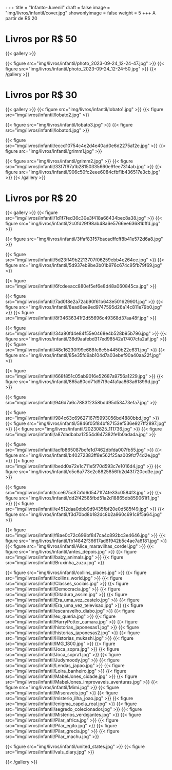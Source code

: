 +++
title = "Infanto-Juvenil"
draft = false
image = "img/livros/infantil/cover.jpg"
showonlyimage = false
weight = 5
+++
A partir de <span class="price">R$ 20</span>
<!--more-->


# Livros por R$ 50

{{< gallery >}}

{{< figure src="img/livros/infantil/photo_2023-09-24_12-24-47.jpg" >}}
{{< figure src="img/livros/infantil/photo_2023-09-24_12-24-50.jpg" >}}
{{< /gallery >}}

# Livros por R$ 30

{{< gallery >}}
{{< figure src="img/livros/infantil/lobato1.jpg" >}}
{{< figure src="img/livros/infantil/lobato2.jpg" >}}

{{< figure src="img/livros/infantil/lobato3.jpg" >}}
{{< figure src="img/livros/infantil/lobato4.jpg" >}}

{{< figure src="img/livros/infantil/eccd10754c4e2d4e40ad0e6d2275a12e.jpg" >}}
{{< figure src="img/livros/infantil/grimm1.jpg" >}}

{{< figure src="img/livros/infantil/grimm2.jpg" >}}
{{< figure src="img/livros/infantil/33f7f97a1b28150335660e91ee7314ab.jpg" >}}
{{< figure src="img/livros/infantil/906c50fc2eee6084cfbf1b436517e3cb.jpg" >}}
{{< /gallery >}}

# Livros por R$ 20

{{< gallery >}}
{{< figure src="img/livros/infantil/1d1f7fed36c30e3f418a66434bec8a38.jpg" >}}
{{< figure src="img/livros/infantil/2c0fd29f98ab48a6e5766ee63681bffd.jpg" >}}

{{< figure src="img/livros/infantil/3ffaf83157bacadffcff8b41e572d6a8.jpg" >}}


{{< figure src="img/livros/infantil/5d23ff49b2213707f06259ebb4e264ee.jpg" >}}
{{< figure src="img/livros/infantil/5d937eb9be3b01b976c674c95fb79f69.jpg" >}}


{{< figure src="img/livros/infantil/6fcdeeacc880ef5ef6e8d48a060845ca.jpg" >}}

{{< figure src="img/livros/infantil/7ad0f8e2a72ab90f61b643e50162990f.jpg" >}}
{{< figure src="img/livros/infantil/8ead6ee9ed9747595d26a14c811e79b0.jpg" >}}
{{< figure src="img/livros/infantil/8f34636341f2d55696c49368d37aa48f.jpg" >}}

{{< figure src="img/livros/infantil/34a80fd4e84f55e0468e4b528b95b796.jpg" >}}
{{< figure src="img/livros/infantil/38d9aafebd317ed98542a17407cfa2af.jpg" >}}
{{< figure src="img/livros/infantil/48c16230f99e688fe8e5b4450b22e631.jpg" >}}
{{< figure src="img/livros/infantil/85e35fd9ab104d7a03ebef90a40aa22f.jpg" >}}

{{< figure src="img/livros/infantil/668f851c05ab9016e52687a9756a1229.jpg" >}}
{{< figure src="img/livros/infantil/865a80cd71d97f9c4fa1aa863a61899d.jpg" >}}

{{< figure src="img/livros/infantil/946d7a6c7883f2358bdd95d53473efa7.jpg" >}}

{{< figure src="img/livros/infantil/984c63c69627167f5993056bd4880bbd.jpg" >}}
{{< figure src="img/livros/infantil/5846f05f84bf87153ef536e927ff2897.jpg" >}}
{{< figure src="img/livros/infantil/20230825_111736.jpg" >}}
{{< figure src="img/livros/infantil/a87dadbaba12554d647382fe1b0adada.jpg" >}}

{{< figure src="img/livros/infantil/acfb865087bcfe1d7462dbfda007fb55.jpg" >}}
{{< figure src="img/livros/infantil/b40272383ff8e562f25aa009fcf74d2e.jpg" >}}
{{< figure src="img/livros/infantil/bedd0a72e1c711e5f70d593c7e1016d4.jpg" >}}
{{< figure src="img/livros/infantil/c5c6a773e2c8825856fb2d43f720cd3e.jpg" >}}

{{< figure src="img/livros/infantil/cce675c87a1d6d5471f74fe33c0584f3.jpg" >}}
{{< figure src="img/livros/infantil/dd2f42585fbd51a2d18865db859061f1.jpg" >}}
{{< figure src="img/livros/infantil/e4512daa0dbb9d9435fbf20e0d585f49.jpg" >}}
{{< figure src="img/livros/infantil/f3d70bd8b182dc8b2a960c691c9f5a64.jpg" >}}

{{< figure src="img/livros/infantil/f8ae0c72c699bf847ca4c892bc3e4646.jpg" >}}
{{< figure src="img/livros/infantil/fb14842f36617ad61942b5c4ae7a6181.jpg" >}}
{{< figure src="img/livros/infantil/Alice_maravilhas_cordel.jpg" >}}
{{< figure src="img/livros/infantil/antes_depois.jpg" >}}
{{< figure src="img/livros/infantil/baby_animals.jpg" >}}
{{< figure src="img/livros/infantil/Bruxinha_zuzu.jpg" >}}

{{< figure src="img/livros/infantil/collins_places.jpg" >}}
{{< figure src="img/livros/infantil/collins_world.jpg" >}}
{{< figure src="img/livros/infantil/Classes_sociais.jpg" >}}
{{< figure src="img/livros/infantil/Democracia.jpg" >}}
{{< figure src="img/livros/infantil/Ditadura_assim.jpg" >}}
{{< figure src="img/livros/infantil/Era_uma_vez_castelo.jpg" >}}
{{< figure src="img/livros/infantil/Era_uma_vez_televisao.jpg" >}}
{{< figure src="img/livros/infantil/escaravelho_diabo.jpg" >}}
{{< figure src="img/livros/infantil/eu_queria.jpg" >}}
{{< figure src="img/livros/infantil/HarryPotter_camara.jpg" >}}
{{< figure src="img/livros/infantil/historias_japonesas1.jpg" >}}
{{< figure src="img/livros/infantil/historias_japonesas2.jpg" >}}
{{< figure src="img/livros/infantil/Historias_mukashi.jpg" >}}
{{< figure src="img/livros/infantil/IMG_1800.jpg" >}}
{{< figure src="img/livros/infantil/Joca_sopra.jpg" >}}
{{< figure src="img/livros/infantil/Joca_sopra1.jpg" >}}
{{< figure src="img/livros/infantil/Judymoody.jpg" >}}
{{< figure src="img/livros/infantil/Lendas_japao.jpg" >}}
{{< figure src="img/livros/infantil/Loira_banheiro.jpg" >}}
{{< figure src="img/livros/infantil/MabelJones_cidade.jpg" >}}
{{< figure src="img/livros/infantil/MabelJones_improvaveis_aventuras.jpg" >}}
{{< figure src="img/livros/infantil/Mimi.jpg" >}}
{{< figure src="img/livros/infantil/Miseraveis.jpg" >}}
{{< figure src="img/livros/infantil/misterio_ilha_joao.jpg" >}}
{{< figure src="img/livros/infantil/enigma_capela_real.jpg" >}}
{{< figure src="img/livros/infantil/segredo_colecionador.jpg" >}}
{{< figure src="img/livros/infantil/Misterios_verdejantes.jpg" >}}
{{< figure src="img/livros/infantil/Pilar_africa.jpg" >}}
{{< figure src="img/livros/infantil/Pilar_egito.jpg" >}}
{{< figure src="img/livros/infantil/Pilar_grecia.jpg" >}}
{{< figure src="img/livros/infantil/Pilar_machu.jpg" >}}

{{< figure src="img/livros/infantil/united_states.jpg" >}}
{{< figure src="img/livros/infantil/vals_diary.jpg" >}}


{{< /gallery >}}



